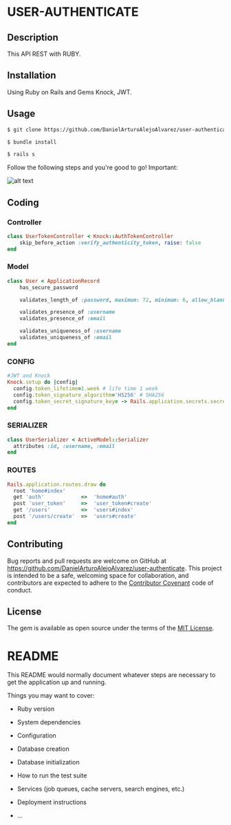 # USER-AUTHENTICATE
## Description

This API REST with RUBY.

## Installation
Using Ruby on Rails and Gems Knock, JWT.

## Usage
```html
$ git clone https://github.com/DanielArturoAlejoAlvarez/user-authenticate.git [NAME APP] 

$ bundle install

$ rails s
```
Follow the following steps and you're good to go! Important:


![alt text](https://i.gifer.com/Rbt2.gif)


## Coding

### Controller

```ruby
class UserTokenController < Knock::AuthTokenController
    skip_before_action :verify_authenticity_token, raise: false
end
```

### Model 

```ruby
class User < ApplicationRecord
    has_secure_password

    validates_length_of :password, maximum: 72, minimum: 6, allow_blank: false, allow_nil: false

    validates_presence_of :username
    validates_presence_of :email

    validates_uniqueness_of :username
    validates_uniqueness_of :email
end
```

### CONFIG 

```ruby
#JWT and Knock
Knock.setup do |config|  
  config.token_lifetime=1.week # life time 1 week
  config.token_signature_algorithm='HS256' # SHA256
  config.token_secret_signature_key= -> Rails.application.secrets.secret_key_base} # KEY auto generate
end
```

### SERIALIZER 

```ruby
class UserSerializer < ActiveModel::Serializer
  attributes :id, :username, :email
end
```

### ROUTES 

```ruby
Rails.application.routes.draw do
  root 'home#index'
  get 'auth'            =>  'home#auth'
  post 'user_token'     =>  'user_token#create'
  get '/users'          =>  'users#index'
  post '/users/create'  =>  'users#create'
end
```

## Contributing

Bug reports and pull requests are welcome on GitHub at https://github.com/DanielArturoAlejoAlvarez/user-authenticate. This project is intended to be a safe, welcoming space for collaboration, and contributors are expected to adhere to the [Contributor Covenant](http://contributor-covenant.org) code of conduct.


## License

The gem is available as open source under the terms of the [MIT License](http://opensource.org/licenses/MIT).



# README

This README would normally document whatever steps are necessary to get the
application up and running.

Things you may want to cover:

* Ruby version

* System dependencies

* Configuration

* Database creation

* Database initialization

* How to run the test suite

* Services (job queues, cache servers, search engines, etc.)

* Deployment instructions

* ...
